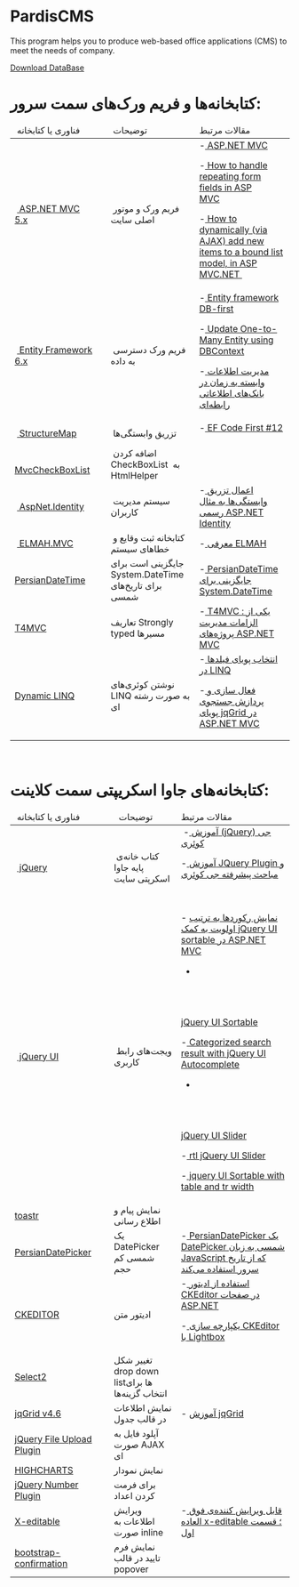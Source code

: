 # PardisCMS
This program helps you to produce web-based office applications (CMS) to meet the needs of company.

<a href="http://hope-tech.ir/PardisDemo.rar">Download DataBase</a>



# کتابخانه‌ها و فریم ورک‌های سمت سرور:
<table class="table table-striped table-hover table-bordered table-condensed top15 table100" style="max-width: 100%; width: auto; margin-left: auto; margin-right: auto;">
 <thead>
 <tr>
 <td>
&nbsp;فناوری یا کتابخانه&nbsp; </td>
 <td>
&nbsp;توضیحات &nbsp; <br>
 </td>
 <td>
مقالات مرتبط<br>
 </td>
 </tr>
 </thead>
 <tbody>
 <tr>
 <td>
&nbsp;<a href="https://aspnetwebstack.codeplex.com/" target="_blank" style="background: url(&quot;https://www.google.com/s2/favicons?domain=aspnetwebstack.codeplex.com&quot;) right center / 16px 16px no-repeat; padding-right: 20px;">
ASP.NET MVC 5.x</a>
 <br>
 </td>
 <td>
&nbsp;فریم ورک و موتور اصلی سایت<br>
 </td>
 <td>
 -<a href="https://www.dotnettips.info/learningpaths/details/16">
ASP.NET MVC</a>
 <br>


-<a href="http://stackoverflow.com/questions/25286797/how-to-handle-repeating-form-fields-in-asp-mvc" target="_blank" style="background: url(&quot;https://www.google.com/s2/favicons?domain=stackoverflow.com&quot;) right center / 16px 16px no-repeat; padding-right: 20px;">
How to handle repeating form fields in ASP MVC</a>
 <br>

-<a href="http://www.mattlunn.me.uk/blog/2014/08/how-to-dynamically-via-ajax-add-new-items-to-a-bound-list-model-in-asp-mvc-net/" target="_blank" style="background: url(&quot;https://www.google.com/s2/favicons?domain=www.mattlunn.me.uk&quot;) right center / 16px 16px no-repeat; padding-right: 20px;">
How to dynamically (via AJAX) add new items to a bound list model, in ASP MVC.NET </a>
     &nbsp; </td>
 </tr>
 <tr>
 <td>
&nbsp;<a href="https://entityframework.codeplex.com/" style="text-align: start; background: url(&quot;https://www.google.com/s2/favicons?domain=entityframework.codeplex.com&quot;) right center / 16px 16px no-repeat; padding-right: 20px;" target="_blank">
Entity Framework 6.x</a>
 <br>
 </td>
 <td>
&nbsp;فریم ورک دسترسی به داده<br>
 </td>
 <td>
 -<a href="#">
Entity framework DB-first</a>
 <br>

-<a href="http://www.entityframeworktutorial.net/EntityFramework4.3/update-one-to-many-entity-using-dbcontext.aspx" target="_blank" style="background: url(&quot;https://www.google.com/s2/favicons?domain=www.entityframeworktutorial.net&quot;) right center / 16px 16px no-repeat; padding-right: 20px;">
Update One-to-Many Entity using DBContext</a>
&nbsp;   <br>

-<a href="https://www.dotnettips.info/post/1521/%D9%85%D8%AF%DB%8C%D8%B1%DB%8C%D8%AA-%D8%A7%D8%B7%D9%84%D8%A7%D8%B9%D8%A7%D8%AA-%D9%88%D8%A7%D8%A8%D8%B3%D8%AA%D9%87-%D8%A8%D9%87-%D8%B2%D9%85%D8%A7%D9%86-%D8%AF%D8%B1-%D8%A8%D8%A7%D9%86%DA%A9%E2%80%8C%D9%87%D8%A7%DB%8C-%D8%A7%D8%B7%D9%84%D8%A7%D8%B9%D8%A7%D8%AA%DB%8C-%D8%B1%D8%A7%D8%A8%D8%B7%D9%87%E2%80%8C%D8%A7%DB%8C">
مدیریت اطلاعات وابسته به زمان در بانک‌های اطلاعاتی رابطه‌ای </a>
 <br>
 </td>
 <tr>
 <td>
&nbsp;<a href="https://github.com/structuremap/structuremap" target="_blank" style="background: url(&quot;https://www.google.com/s2/favicons?domain=github.com&quot;) right center / 16px 16px no-repeat; padding-right: 20px;">
StructureMap</a>
 <br>
 </td>
 <td>
&nbsp;تزریق وابستگی‌ها <br>
 </td>
 <td>
 -<a href="https://www.dotnettips.info/post/842/ef-code-first-12">
EF Code First #12</a>
 &nbsp; </td>
 </tr>
 <tr>
 <td>
&nbsp;<a href="https://github.com/mikhail-tsennykh/MvcCheckBoxList" target="_blank" style="background: url(&quot;https://www.google.com/s2/favicons?domain=github.com&quot;) right center / 16px 16px no-repeat; padding-right: 20px;">
MvcCheckBoxList</a>
 <br>
 </td>
 <td>
&nbsp;اضافه کردن CheckBoxList&nbsp; به HtmlHelper&nbsp;   <br>
 </td>
 <td>
 <br>
 </td>
 </tr>
 
 <tr>
 <td>
&nbsp;<a href="https://aspnetidentity.codeplex.com/" target="_blank" style="background: url(&quot;https://www.google.com/s2/favicons?domain=aspnetidentity.codeplex.com&quot;) right center / 16px 16px no-repeat; padding-right: 20px;">
AspNet.Identity</a>
 <br>
 </td>
 <td>
&nbsp;سیستم مدیریت کاربران<br>
 </td>
 <td>
 -<a href="https://www.dotnettips.info/post/1937/%d8%a7%d8%b9%d9%85%d8%a7%d9%84-%d8%aa%d8%b2%d8%b1%db%8c%d9%82-%d9%88%d8%a7%d8%a8%d8%b3%d8%aa%da%af%db%8c%e2%80%8c%d9%87%d8%a7-%d8%a8%d9%87-%d9%85%d8%ab%d8%a7%d9%84-%d8%b1%d8%b3%d9%85%db%8c-asp-net-identity">
اعمال تزریق وابستگی‌ها به مثال رسمی ASP.NET Identity</a>
 &nbsp; </td>
 </tr>
 <tr>
 <td>
&nbsp;<a href="https://github.com/alexbeletsky/elmah-mvc" target="_blank" style="background: url(&quot;https://www.google.com/s2/favicons?domain=github.com&quot;) right center / 16px 16px no-repeat; padding-right: 20px;">
ELMAH.MVC</a>
 <br>
 </td>
 <td>
&nbsp;کتابخانه ثبت وقایع و خطا‌های سیستم&nbsp; </td>
 <td>
 -<a href="https://www.dotnettips.info/post/240/%D9%85%D8%B9%D8%B1%D9%81%DB%8C-elmah">
معرفی ELMAH </a>
 </td>
 </tr>
 <tr>
 <td>
 <a href="http://persiandatetime.codeplex.com/" target="_blank" style="background: url(&quot;https://www.google.com/s2/favicons?domain=persiandatetime.codeplex.com&quot;) right center / 16px 16px no-repeat; padding-right: 20px;">
PersianDateTime</a>
 <br>
 </td>
 <td>
 جایگزینی است برای System.DateTime برای تاریخ‌های شمسی <br>
 </td>
 <td>
 -<a href="https://www.dotnettips.info/post/1349/persiandatetime-%d8%ac%d8%a7%db%8c%da%af%d8%b2%db%8c%d9%86%db%8c-%d8%a8%d8%b1%d8%a7%db%8c-system-datetime">
PersianDateTime جایگزینی برای System.DateTime </a>
 </td>
 </tr>
 <tr>
 <td>
 <a href="https://github.com/T4MVC/T4MVC" target="_blank" style="background: url(&quot;https://www.google.com/s2/favicons?domain=github.com&quot;) right center / 16px 16px no-repeat; padding-right: 20px;">
T4MVC</a>
 <br>
 </td>
 <td>
 تعاریف Strongly typed مسیرها&nbsp; <br>
 </td>
 <td>
 -<a href="https://www.dotnettips.info/post/905/t4mvc-%db%8c%da%a9%db%8c-%d8%a7%d8%b2-%d8%a7%d9%84%d8%b2%d8%a7%d9%85%d8%a7%d8%aa-%d9%85%d8%af%db%8c%d8%b1%db%8c%d8%aa-%d9%be%d8%b1%d9%88%da%98%d9%87%e2%80%8c%d9%87%d8%a7%db%8c-asp-net-mvc">
T4MVC : یکی از الزامات مدیریت پروژه‌های ASP.NET MVC </a>
 </td>
 </tr>
 <tr>
 <td>
 <a href="http://dynamiclinq.azurewebsites.net/" target="_blank" style="background: url(&quot;https://www.google.com/s2/favicons?domain=dynamiclinq.azurewebsites.net&quot;) right center / 16px 16px no-repeat; padding-right: 20px;">
Dynamic LINQ</a>
 <br>
 </td>
 <td>
 نوشتن کوئری‌های LINQ به صورت رشته ای<br>
 </td>
 <td>
 -<a href="https://www.dotnettips.info/post/1330/%D8%A7%D9%86%D8%AA%D8%AE%D8%A7%D8%A8-%D9%BE%D9%88%DB%8C%D8%A7%DB%8C-%D9%81%DB%8C%D9%84%D8%AF-%D9%87%D8%A7-%D8%AF%D8%B1-linq">
انتخاب پویای فیلد‌ها در LINQ</a>
 <br>

-<a href="https://www.dotnettips.info/post/1825/%D9%81%D8%B9%D8%A7%D9%84-%D8%B3%D8%A7%D8%B2%DB%8C-%D9%88-%D9%BE%D8%B1%D8%AF%D8%A7%D8%B2%D8%B4-%D8%AC%D8%B3%D8%AA%D8%AC%D9%88%DB%8C-%D9%BE%D9%88%DB%8C%D8%A7%DB%8C-jqgrid-%D8%AF%D8%B1-asp-net-mvc">
فعال سازی و پردازش جستجوی پویای jqGrid در ASP.NET MVC</a>
&nbsp;   <br>
 </td>
 </tr>
 </tbody>
 </table>

<br/>


# کتابخانه‌های جاوا اسکریپتی سمت کلاینت:
<table class="table table-striped table-hover table-bordered table-condensed top15 table100" style="max-width: 100%; width: auto; margin-left: auto; margin-right: auto;">
 <thead>
 <tr>
 <td>
&nbsp;فناوری یا کتابخانه  &nbsp; <br>
 </td>
 <td>
&nbsp; توضیحات &nbsp; &nbsp; </td>
 <td>
مقالات مرتبط&nbsp; <br>
 </td>
 </tr>
 </thead>
 <tbody>
 <tr>
 <td>
&nbsp;<a href="https://jquery.com/" target="_blank" style="background: url(&quot;https://www.google.com/s2/favicons?domain=jquery.com&quot;) right center / 16px 16px no-repeat; padding-right: 20px;">
jQuery</a>
 </td>
 <td>
&nbsp;کتاب خانه‌ی پایه جاوا اسکرپتی سایت<br>
 </td>
 <td>
&nbsp;-<a href="https://www.dotnettips.info/learningpaths/details/4">
آموزش (jQuery) جی کوئری</a>
 <br>

-<a href="https://www.dotnettips.info/learningpaths/details/9">
آموزش JQuery Plugin و مباحث پیشرفته جی کوئری</a>
 &nbsp; <br>

 &nbsp; <br>
 </td>
 </tr>
 <tr>
 <td>
&nbsp;<a href="https://jqueryui.com/" target="_blank" style="background: url(&quot;https://www.google.com/s2/favicons?domain=jqueryui.com&quot;) right center / 16px 16px no-repeat; padding-right: 20px;">
jQuery UI</a>
 </td>
 <td>
&nbsp;ویجت‌های رابط کاربری<br>
 </td>
 <td>
- <a href="https://www.dotnettips.info/post/1131/%d9%86%d9%85%d8%a7%db%8c%d8%b4-%d8%b1%da%a9%d9%88%d8%b1%d8%af%d9%87%d8%a7-%d8%a8%d9%87-%d8%aa%d8%b1%d8%aa%db%8c%d8%a8-%d8%a7%d9%88%d9%84%d9%88%db%8c%d8%aa-%d8%a8%d9%87-%da%a9%d9%85%da%a9-jquery-ui-sortable-%d8%af%d8%b1-asp-net-mvc">
نمایش رکوردها به ترتیب اولویت به کمک jQuery UI sortable در ASP.NET MVC</a>
 <br>

- <a href="https://jqueryui.com/sortable/" target="_blank" style="background: url(&quot;https://www.google.com/s2/favicons?domain=jqueryui.com&quot;) right center / 16px 16px no-repeat; padding-right: 20px;">
jQuery UI Sortable</a>
 <br>

-<a href="https://jqueryui.com/autocomplete/#categories" target="_blank" style="background: url(&quot;https://www.google.com/s2/favicons?domain=jqueryui.com&quot;) right center / 16px 16px no-repeat; padding-right: 20px;">
Categorized search result with jQuery UI Autocomplete</a>
 <br>



- <a href="https://jqueryui.com/slider/" target="_blank" style="background: url(&quot;https://www.google.com/s2/favicons?domain=jqueryui.com&quot;) right center / 16px 16px no-repeat; padding-right: 20px;">
jQuery UI Slider</a>
 <br>

-<a href="http://keith-wood.name/rtlsliders.html" target="_blank" style="background: url(&quot;https://www.google.com/s2/favicons?domain=keith-wood.name&quot;) right center / 16px 16px no-repeat; padding-right: 20px;">
rtl jQuery UI Slider</a>
 <br>

-<a href="http://stackoverflow.com/questions/1307705/jquery-ui-sortable-with-table-and-tr-width/1372954" target="_blank" style="background: url(&quot;https://www.google.com/s2/favicons?domain=stackoverflow.com&quot;) right center / 16px 16px no-repeat; padding-right: 20px;">
jquery UI Sortable with table and tr width</a>
 &nbsp; </td>
 </tr>

 <tr>
 <td>
 <a href="https://github.com/CodeSeven/toastr" target="_blank" style="background: url(&quot;https://www.google.com/s2/favicons?domain=github.com&quot;) right center / 16px 16px no-repeat; padding-right: 20px;">
toastr</a>
 </td>
 <td>
 نمایش پیام و اطلاع رسانی<br>
 </td>
 <td>
 <br>
 </td>
 </tr>
 <tr>
 <td>
 <a href="http://jspersiandatepicker.codeplex.com/" target="_blank" style="background: url(&quot;https://www.google.com/s2/favicons?domain=jspersiandatepicker.codeplex.com&quot;) right center / 16px 16px no-repeat; padding-right: 20px;">
PersianDatePicker</a>
 </td>
 <td>
 یک DatePicker شمسی کم حجم&nbsp; <br>
 </td>
 <td>
-<a href="https://www.dotnettips.info/post/1382/persiandatepicker-%db%8c%da%a9-datepicker-%d8%b4%d9%85%d8%b3%db%8c-%d8%a8%d9%87-%d8%b2%d8%a8%d8%a7%d9%86-javascript-%da%a9%d9%87-%d8%a7%d8%b2-%d8%aa%d8%a7%d8%b1%db%8c%d8%ae-%d8%b3%d8%b1%d9%88%d8%b1-%d8%a7%d8%b3%d8%aa%d9%81%d8%a7%d8%af%d9%87-%d9%85%db%8c%e2%80%8c%da%a9%d9%86%d8%af">
PersianDatePicker یک DatePicker شمسی به زبان JavaScript که از تاریخ سرور استفاده می‌کند </a>
 </td>
 </tr>
 <tr>
 <td>
 <a href="http://ckeditor.com/" target="_blank" style="background: url(&quot;https://www.google.com/s2/favicons?domain=ckeditor.com&quot;) right center / 16px 16px no-repeat; padding-right: 20px;">
CKEDITOR</a>
 </td>
 <td>
 ادیتور متن<br>
 </td>
 <td>
 -<a href="https://www.dotnettips.info/post/897/%D8%A7%D8%B3%D8%AA%D9%81%D8%A7%D8%AF%D9%87-%D8%A7%D8%B2-%D8%A7%D8%AF%DB%8C%D8%AA%D9%88%D8%B1-ckeditor-%D8%AF%D8%B1-%D8%B5%D9%81%D8%AD%D8%A7%D8%AA-asp-net">
استفاده از ادیتور CKEditor در صفحات ASP.NET</a>
 <br>

-<a href="https://www.dotnettips.info/post/1000/%db%8c%da%a9%d9%be%d8%a7%d8%b1%da%86%d9%87-%d8%b3%d8%a7%d8%b2%db%8c-ckeditor-%d8%a8%d8%a7-lightbox">
یکپارچه سازی CKEditor با Lightbox </a>
 <br>
 </td>
 </tr>
 
 <tr>
 <td>
 <a href="https://github.com/select2/select2" target="_blank" style="background: url(&quot;https://www.google.com/s2/favicons?domain=github.com&quot;) right center / 16px 16px no-repeat; padding-right: 20px;">
Select2</a>
 </td>
 <td>
 تغییر شکل drop down list‌ها برای انتخاب گزینه‌ها<br>
 </td>
 <td>
 <br>
 </td>
 </tr>
 <tr>
 <td>
 <a href="https://github.com/tonytomov/jqGrid/tree/v4.6.0" target="_blank" style="background: url(&quot;https://www.google.com/s2/favicons?domain=github.com&quot;) right center / 16px 16px no-repeat; padding-right: 20px;">
jqGrid v4.6</a>
 </td>
 <td>
 نمایش اطلاعات در قالب جدول<br>
 </td>
 <td>
 - <a href="https://www.dotnettips.info/learningpaths/details/20">
آموزش jqGrid </a>
 </td>
 </tr>
 <tr>
 <td>
 <a href="https://github.com/blueimp/jQuery-File-Upload" target="_blank" style="background: url(&quot;https://www.google.com/s2/favicons?domain=github.com&quot;) right center / 16px 16px no-repeat; padding-right: 20px;">
jQuery File Upload Plugin</a>
 </td>
 <td>
 آپلود فایل به صورت AJAX ای<br>
 </td>
 <td>
 <br>
 </td>
 </tr>
 <tr>
 <td>
 <a href="https://github.com/highcharts/highcharts" target="_blank" style="background: url(&quot;https://www.google.com/s2/favicons?domain=github.com&quot;) right center / 16px 16px no-repeat; padding-right: 20px;">
HIGHCHARTS</a>
 </td>
 <td>
 نمایش نمودار<br>
 </td>
 <td>
 <br>
 </td>
 </tr>
 <tr>
 <td>
 <a href="https://github.com/customd/jquery-number" target="_blank" style="background: url(&quot;https://www.google.com/s2/favicons?domain=github.com&quot;) right center / 16px 16px no-repeat; padding-right: 20px;">
jQuery Number Plugin</a>
 </td>
 <td>
 برای فرمت کردن اعداد<br>
 </td>
 <td>
 <br>
 </td>
 </tr>
 <tr>
 <td>
 <a href="https://github.com/vitalets/x-editable" target="_blank" style="background: url(&quot;https://www.google.com/s2/favicons?domain=github.com&quot;) right center / 16px 16px no-repeat; padding-right: 20px;">
X-editable</a>
 </td>
 <td>
 ویرایش اطلاعات به صورت inline<br>
 </td>
 <td>
 -<a href="https://www.dotnettips.info/post/2087/%d9%82%d8%a7%d8%a8%d9%84-%d9%88%db%8c%d8%b1%d8%a7%db%8c%d8%b4-%da%a9%d9%86%d9%86%d8%af%d9%87%e2%80%8c%db%8c-%d9%81%d9%88%d9%82-%d8%a7%d9%84%d8%b9%d8%a7%d8%af%d9%87-x-editable-%d9%82%d8%b3%d9%85%d8%aa-%d8%a7%d9%88%d9%84">
قابل ویرایش کننده‌ی فوق العاده x-editable ؛ قسمت اول</a>
 &nbsp; </td>
 </tr>
 <tr>
 <td>
 <a href="https://github.com/tavicu/bs-confirmation" target="_blank" style="background: url(&quot;https://www.google.com/s2/favicons?domain=github.com&quot;) right center / 16px 16px no-repeat; padding-right: 20px;">
bootstrap-confirmation</a>
 </td>
 <td>
 نمایش فرم تایید در قالب popover<br>
 </td>
 <td>
 <br>
 </td>
 </tr>
 
 </tbody>
 </table>


